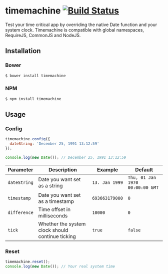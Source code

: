 timemachine [![Build Status](https://travis-ci.org/schickling/timemachine.png?branch=master)](https://travis-ci.org/schickling/timemachine)
===========

Test your time critical app by overriding the native Date function and your system clock. Timemachine is compatible with global namespaces, RequireJS, CommonJS and NodeJS.

## Installation

### Bower
```sh
$ bower install timemachine
```

### NPM
```sh
$ npm install timemachine
```

## Usage

### Config
```js
timemachine.config({
  dateString: 'December 25, 1991 13:12:59'
});

console.log(new Date()); // December 25, 1991 13:12:59
```

Parameter 		| Description										| Example			| Default
---				| ---												| ---				| ---
`dateString`	| Date you want set as a string						| `13. Jan 1999`	| `Thu, 01 Jan 1970 00:00:00 GMT`
`timestamp`		| Date you want set as a timestamp					| `693663179000`	| `0`
`difference`	| Time offset in milliseconds						| `10000`			| `0`
`tick`			| Whether the system clock should continue ticking	| `true`			| `false`

### Reset
```js
timemachine.reset();
console.log(new Date()); // Your real system time
```